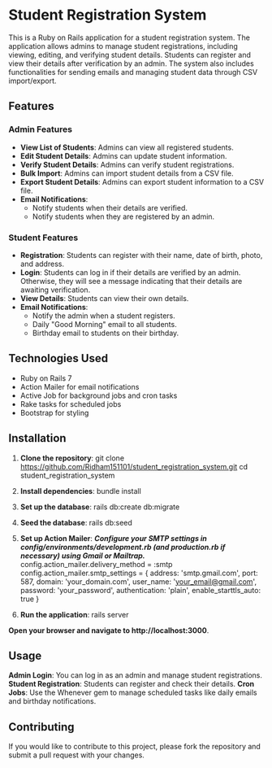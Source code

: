 # Student Registration System

This is a Ruby on Rails application for a student registration system. The application allows admins to manage student registrations, including viewing, editing, and verifying student details. Students can register and view their details after verification by an admin. The system also includes functionalities for sending emails and managing student data through CSV import/export.

## Features

### Admin Features
- **View List of Students**: Admins can view all registered students.
- **Edit Student Details**: Admins can update student information.
- **Verify Student Details**: Admins can verify student registrations.
- **Bulk Import**: Admins can import student details from a CSV file.
- **Export Student Details**: Admins can export student information to a CSV file.
- **Email Notifications**: 
  - Notify students when their details are verified.
  - Notify students when they are registered by an admin.

### Student Features
- **Registration**: Students can register with their name, date of birth, photo, and address.
- **Login**: Students can log in if their details are verified by an admin. Otherwise, they will see a message indicating that their details are awaiting verification.
- **View Details**: Students can view their own details.
- **Email Notifications**:
  - Notify the admin when a student registers.
  - Daily "Good Morning" email to all students.
  - Birthday email to students on their birthday.

## Technologies Used
- Ruby on Rails 7
- Action Mailer for email notifications
- Active Job for background jobs and cron tasks
- Rake tasks for scheduled jobs
- Bootstrap for styling

## Installation

1. **Clone the repository**:
  git clone https://github.com/Ridham151101/student_registration_system.git
  cd student_registration_system

2. **Install dependencies**:
  bundle install

3. **Set up the database**:
  rails db:create db:migrate

4. **Seed the database**:
  rails db:seed

5. **Set up Action Mailer**:
  ***Configure your SMTP settings in config/environments/development.rb (and production.rb if necessary) using Gmail or Mailtrap.***
  config.action_mailer.delivery_method = :smtp
  config.action_mailer.smtp_settings = {
    address:              'smtp.gmail.com',
    port:                 587,
    domain:               'your_domain.com',
    user_name:            'your_email@gmail.com',
    password:             'your_password',
    authentication:       'plain',
    enable_starttls_auto: true
  }

6. **Run the application**:
  rails server

**Open your browser and navigate to http://localhost:3000**.

## Usage
**Admin Login**: You can log in as an admin and manage student registrations.
**Student Registration**: Students can register and check their details.
**Cron Jobs**: Use the Whenever gem to manage scheduled tasks like daily emails and birthday notifications.

## Contributing
If you would like to contribute to this project, please fork the repository and submit a pull request with your changes.
